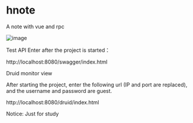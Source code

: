 # hnote
A note with vue and rpc

![image](http://p8rape2j2.bkt.clouddn.com/hnote_main.png)

Test API
Enter after the project is started：

http://localhost:8080/swagger/index.html

Druid monitor view

After starting the project, enter the following url (IP and port are replaced), and the username and password are guest.

http://localhost:8080/druid/index.html

Notice:
Just for study

